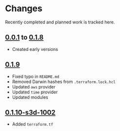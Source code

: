# Changes
Recently completed and planned work is tracked here.

## [0.0.1](.) to [0.1.8](.)
- Created early versions

## [0.1.9](.)
- Fixed typo in `README.md`
- Removed Darwin hashes from `.terraform.lock.hcl`
- Updated `aws` provider
- Updated `time` provider
- Updated modules

## [0.1.10-s3d-1002](.)
- Added `terraform.tf`
